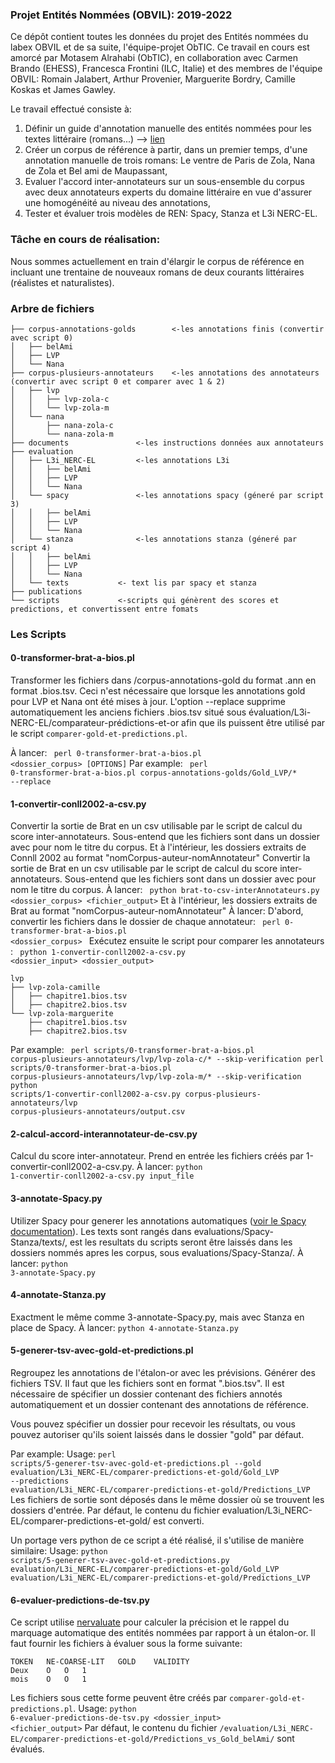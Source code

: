 ### Projet Entités Nommées (OBVIL): 2019-2022
Ce dépôt contient toutes les données du projet des Entités nommées du labex OBVIL et de sa suite, l'équipe-projet ObTIC.
Ce travail en cours est amorcé par Motasem Alrahabi (ObTIC), en collaboration avec Carmen Brando (EHESS), Francesca Frontini (ILC, Italie) et des membres de l'équipe OBVIL: Romain Jalabert, Arthur Provenier, Marguerite Bordry, Camille Koskas et James Gawley. 

Le travail effectué consiste à: 
1. Définir un guide d'annotation manuelle des entités nommées pour les textes littéraire (romans...) --> [lien](https://hal.archives-ouvertes.fr/hal-03156278)
2. Créer un corpus de référence à partir, dans un premier temps, d'une annotation manuelle de trois romans: Le ventre de Paris de Zola, Nana de Zola et Bel ami de Maupassant,
3. Evaluer l'accord inter-annotateurs sur un sous-ensemble du corpus avec deux annotateurs experts du domaine littéraire en vue d'assurer une homogénéité au niveau des annotations,
4. Tester et évaluer trois modèles de REN: Spacy, Stanza et L3i NERC-EL.

### Tâche en cours de réalisation:
Nous sommes actuellement en train d'élargir le corpus de référence en incluant une trentaine de nouveaux romans de deux courants littéraires (réalistes et naturalistes).


### Arbre de fichiers
```
├── corpus-annotations-golds		<-les annotations finis (convertir avec script 0)
│   ├── belAmi
│   ├── LVP
│   └── Nana
├── corpus-plusieurs-annotateurs	<-les annotations des annotateurs (convertir avec script 0 et comparer avec 1 & 2)
│   ├── lvp
│   │   ├── lvp-zola-c
│   │   └── lvp-zola-m
│   └── nana
│       ├── nana-zola-c
│       └── nana-zola-m
├── documents				<-les instructions données aux annotateurs
├── evaluation				
│   ├── L3i_NERC-EL			<-les annotations L3i
│   │   ├── belAmi
│   │   ├── LVP
│   │   └── Nana
│   └── spacy				<-les annotations spacy (géneré par script 3)
│   │   ├── belAmi
│   │   ├── LVP
│   │   └── Nana
│   └── stanza				<-les annotations stanza (géneré par script 4)
│   │   ├── belAmi
│   │   ├── LVP
│   │   └── Nana
│   └── texts			<- text lis par spacy et stanza
├── publications
└── scripts				<-scripts qui génèrent des scores et predictions, et convertissent entre fomats
```

### Les Scripts

#### 0-transformer-brat-a-bios.pl
Transformer les fichiers dans /corpus-annotations-gold du format .ann en format .bios.tsv. 
Ceci n'est nécessaire que lorsque les annotations gold pour LVP et Nana ont été mises à jour. 
L'option --replace supprime automatiquement les anciens fichiers .bios.tsv 
situé sous évaluation/L3i-NERC-EL/comparateur-prédictions-et-or afin que 
ils puissent être utilisé par le script `comparer-gold-et-predictions.pl`.

À lancer: <code> perl 0-transformer-brat-a-bios.pl <dossier_corpus> [OPTIONS]</code>
Par example:
<code> perl 0-transformer-brat-a-bios.pl corpus-annotations-golds/Gold_LVP/* --replace</code>

#### 1-convertir-conll2002-a-csv.py
Convertir la sortie de Brat en un csv utilisable par le script
de calcul du score inter-annotateurs.
Sous-entend que les fichiers sont dans un dossier avec pour nom le titre du corpus.
Et à l'intérieur, les dossiers extraits de Connll 2002 au format "nomCorpus-auteur-nomAnnotateur"
Convertir la sortie de Brat en un csv utilisable par le script
de calcul du score inter-annotateurs.
Sous-entend que les fichiers sont dans un dossier avec pour nom le titre du corpus.
À lancer: <code> python brat-to-csv-interAnnotateurs.py <dossier_corpus> <fichier_output></code>
Et à l'intérieur, les dossiers extraits de Brat au format "nomCorpus-auteur-nomAnnotateur"
À lancer:
D'abord, convertir les fichiers dans le dossier de chaque annotateur:
<code> perl 0-transformer-brat-a-bios.pl <dossier_corpus> </code>
Exécutez ensuite le script pour comparer les annotateurs :
<code> python 1-convertir-conll2002-a-csv.py <dossier_input> <dossier_output> </code>

```
lvp
├── lvp-zola-camille
│   ├── chapitre1.bios.tsv
│   ├── chapitre2.bios.tsv
└── lvp-zola-marguerite
    ├── chapitre1.bios.tsv
    ├── chapitre2.bios.tsv
```
Par example:
<code>
perl scripts/0-transformer-brat-a-bios.pl corpus-plusieurs-annotateurs/lvp/lvp-zola-c/* --skip-verification
perl scripts/0-transformer-brat-a-bios.pl corpus-plusieurs-annotateurs/lvp/lvp-zola-m/* --skip-verification
python scripts/1-convertir-conll2002-a-csv.py corpus-plusieurs-annotateurs/lvp corpus-plusieurs-annotateurs/output.csv</code>

#### 2-calcul-accord-interannotateur-de-csv.py
Calcul du score inter-annotateur. Prend en entrée les fichiers créés par 1-convertir-conll2002-a-csv.py.
À lancer: <code>python 1-convertir-conll2002-a-csv.py input_file </code>

#### 3-annotate-Spacy.py
Utilizer Spacy pour generer les annotations automatiques ([voir le Spacy documentation](https://spacy.io/usage/linguistic-features#own-annotations)).
Les texts sont rangés dans evaluations/Spacy-Stanza/texts/, est les resultats du scripts 
seront être laissés dans les dossiers nommés apres les corpus, sous evaluations/Spacy-Stanza/.
À lancer: <code>python 3-annotate-Spacy.py</code>

#### 4-annotate-Stanza.py
Exactment le même comme 3-annotate-Spacy.py, mais avec Stanza en place de Spacy.
À lancer: <code>python 4-annotate-Stanza.py</code>

#### 5-generer-tsv-avec-gold-et-predictions.pl
Regroupez les annotations de l'étalon-or avec les prévisions. Générer des fichiers TSV.
Il faut que les fichiers sont en format ".bios.tsv". Il est nécessaire de spécifier un 
dossier contenant des fichiers annotés automatiquement et un dossier contenant des 
annotations de référence.

Vous pouvez spécifier un dossier pour recevoir les résultats, ou vous pouvez autoriser 
qu'ils soient laissés dans le dossier "gold" par défaut.


Par example:
 Usage: <code>perl scripts/5-generer-tsv-avec-gold-et-predictions.pl --gold evaluation/L3i_NERC-EL/comparer-predictions-et-gold/Gold_LVP --predictions evaluation/L3i_NERC-EL/comparer-predictions-et-gold/Predictions_LVP </code>
 Les fichiers de sortie sont déposés dans le même dossier où se trouvent les dossiers d'entrée.
Par défaut, le contenu du fichier evaluation/L3i_NERC-EL/comparer-predictions-et-gold/ est converti.


Un portage vers python de ce script a été réalisé, il s'utilise de manière similaire:
 Usage: <code>python scripts/5-generer-tsv-avec-gold-et-predictions.py evaluation/L3i_NERC-EL/comparer-predictions-et-gold/Gold_LVP evaluation/L3i_NERC-EL/comparer-predictions-et-gold/Predictions_LVP </code>

#### 6-evaluer-predictions-de-tsv.py
Ce script utilise [nervaluate](https://pypi.org/project/nervaluate/) pour calculer la précision et le rappel
du marquage automatique des entités nommées par rapport à un étalon-or. 
Il faut fournir les fichiers à évaluer sous la forme suivante:
```
TOKEN   NE-COARSE-LIT   GOLD	VALIDITY
Deux    O   O	1
mois    O   O	1
```
Les fichiers sous cette forme peuvent être créés par `comparer-gold-et-predictions.pl`.
Usage: <code>python 6-evaluer-predictions-de-tsv.py <dossier_input> <fichier_output></code>
Par défaut, le contenu du fichier <code>/evaluation/L3i_NERC-EL/comparer-predictions-et-gold/Predictions_vs_Gold_belAmi/</code> sont évalués.
